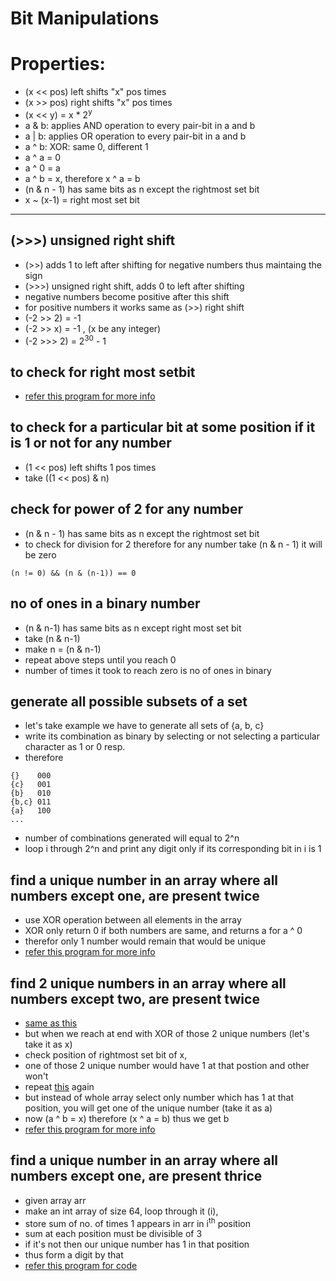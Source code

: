 # Bit Manipulations

# Properties:
- (x << pos) left shifts "x" pos times
- (x >> pos) right shifts "x" pos times
- (x << y) = x * 2<sup>y</sup>
- a & b: applies AND operation to every pair-bit in a and b
- a | b: applies OR operation to every pair-bit in a and b
- a ^ b: XOR: same 0, different 1
- a ^ a = 0
- a ^ 0 = a
- a ^ b = x, therefore x ^ a = b
- (n & n - 1) has same bits as n except the rightmost set bit
- x ~ (x-1) = right most set bit

<hr/>

## (>>>) unsigned right shift
- (>>) adds 1 to left after shifting for negative numbers thus maintaing the sign
- (>>>) unsigned right shift, adds 0 to left after shifting
- negative numbers become positive after this shift
- for positive numbers it works same as (>>) right shift
- (-2 >> 2) = -1
- (-2 >> x) = -1 , (x be any integer)
- (-2 >>> 2) = 2<sup>30</sup> - 1

## to check for right most setbit
- [refer this program for more info](https://github.com/Satwikan/dsa/blob/master/bit/uniqueNumberFind.cpp)

## to check for a particular bit at some position if it is 1 or not for any number
- (1 << pos) left shifts 1 pos times
- take ((1 << pos) & n) 

## check for power of 2 for any number
- (n & n - 1) has same bits as n except the rightmost set bit
- to check for division for 2 therefore for any number take (n & n - 1) it will be zero
```
(n != 0) && (n & (n-1)) == 0
```

## no of ones in a binary number
- (n & n-1) has same bits as n except right most set bit
- take (n & n-1)
- make n = (n & n-1)
- repeat above steps until you reach 0
- number of times it took to reach zero is no of ones in binary

## generate all possible subsets of a set
- let's take example we have to generate all sets of {a, b, c}
- write its combination as binary by selecting or not selecting a particular character as 1 or 0 resp.
- therefore
```
{}    000
{c}   001
{b}   010
{b,c} 011
{a}   100
...
```
- number of combinations generated will equal to 2^n
- loop i through 2^n and print any digit only if its corresponding bit in i is 1

## find a unique number in an array where all numbers except one, are present twice
- use XOR operation between all elements in the array
- XOR only return 0 if both numbers are same, and returns a for a ^ 0
- therefor only 1 number would remain that would be unique
- [refer this program for more info](https://github.com/Satwikan/dsa/blob/master/bit/uniqueNumberFind.cpp)

## find 2 unique numbers in an array where all numbers except two, are present twice
- [same as this](https://github.com/Satwikan/dsa/blob/master/bit/readme.md#find-unique-number-in-an-array-where-all-numbers-except-one-are-present-twice)
- but when we reach at end with XOR of those 2 unique numbers (let's take it as x)
- check position of rightmost set bit of x,
- one of those 2 unique number would have 1 at that postion and other won't
- repeat [this](https://github.com/Satwikan/dsa/blob/master/bit/readme.md#find-unique-number-in-an-array-where-all-numbers-except-one-are-present-twice) again
- but instead of whole array select only number which has 1 at that position, you will get one of the unique number (take it as a)
- now (a ^ b = x) therefore (x ^ a = b) thus we get b
- [refer this program for more info](https://github.com/Satwikan/dsa/blob/master/bit/uniqueNumberFind.cpp)

## find a unique number in an array where all numbers except one, are present thrice
- given array arr
- make an int array of size 64, loop through it (i),
- store sum of no. of times 1 appears in arr in i<sup>th</sup> position
- sum at each position must be divisible of 3
- if it's not then our unique number has 1 in that position
- thus form a digit by that
- [refer this program for code](https://github.com/Satwikan/dsa/blob/master/bit/uniqueNumberFind.cpp)
